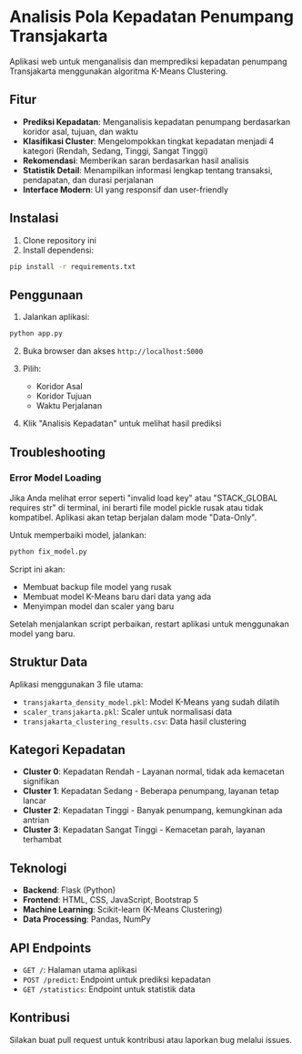 # Analisis Pola Kepadatan Penumpang Transjakarta

Aplikasi web untuk menganalisis dan memprediksi kepadatan penumpang Transjakarta menggunakan algoritma K-Means Clustering.

## Fitur

- **Prediksi Kepadatan**: Menganalisis kepadatan penumpang berdasarkan koridor asal, tujuan, dan waktu
- **Klasifikasi Cluster**: Mengelompokkan tingkat kepadatan menjadi 4 kategori (Rendah, Sedang, Tinggi, Sangat Tinggi)
- **Rekomendasi**: Memberikan saran berdasarkan hasil analisis
- **Statistik Detail**: Menampilkan informasi lengkap tentang transaksi, pendapatan, dan durasi perjalanan
- **Interface Modern**: UI yang responsif dan user-friendly

## Instalasi

1. Clone repository ini
2. Install dependensi:
```bash
pip install -r requirements.txt
```

## Penggunaan

1. Jalankan aplikasi:
```bash
python app.py
```

2. Buka browser dan akses `http://localhost:5000`

3. Pilih:
   - Koridor Asal
   - Koridor Tujuan  
   - Waktu Perjalanan

4. Klik "Analisis Kepadatan" untuk melihat hasil prediksi

## Troubleshooting

### Error Model Loading
Jika Anda melihat error seperti "invalid load key" atau "STACK_GLOBAL requires str" di terminal, ini berarti file model pickle rusak atau tidak kompatibel. Aplikasi akan tetap berjalan dalam mode "Data-Only".

Untuk memperbaiki model, jalankan:
```bash
python fix_model.py
```

Script ini akan:
- Membuat backup file model yang rusak
- Membuat model K-Means baru dari data yang ada
- Menyimpan model dan scaler yang baru

Setelah menjalankan script perbaikan, restart aplikasi untuk menggunakan model yang baru.

## Struktur Data

Aplikasi menggunakan 3 file utama:
- `transjakarta_density_model.pkl`: Model K-Means yang sudah dilatih
- `scaler_transjakarta.pkl`: Scaler untuk normalisasi data
- `transjakarta_clustering_results.csv`: Data hasil clustering

## Kategori Kepadatan

- **Cluster 0**: Kepadatan Rendah - Layanan normal, tidak ada kemacetan signifikan
- **Cluster 1**: Kepadatan Sedang - Beberapa penumpang, layanan tetap lancar  
- **Cluster 2**: Kepadatan Tinggi - Banyak penumpang, kemungkinan ada antrian
- **Cluster 3**: Kepadatan Sangat Tinggi - Kemacetan parah, layanan terhambat

## Teknologi

- **Backend**: Flask (Python)
- **Frontend**: HTML, CSS, JavaScript, Bootstrap 5
- **Machine Learning**: Scikit-learn (K-Means Clustering)
- **Data Processing**: Pandas, NumPy

## API Endpoints

- `GET /`: Halaman utama aplikasi
- `POST /predict`: Endpoint untuk prediksi kepadatan
- `GET /statistics`: Endpoint untuk statistik data

## Kontribusi

Silakan buat pull request untuk kontribusi atau laporkan bug melalui issues. 